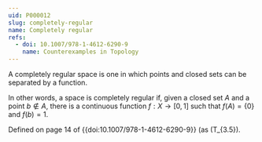 ```yaml
---
uid: P000012
slug: completely-regular
name: Completely regular
refs:
  - doi: 10.1007/978-1-4612-6290-9
    name: Counterexamples in Topology
---
```

A completely regular space is one in which points and closed sets can be separated by a function.

In other words, a space is completely regular if, given a closed set $A$ and a point $b \notin A$, there is a continuous function $f:X \rightarrow [0,1]$ such that $f(A) = \{0\}$ and $f(b)=1$.

Defined on page 14 of {{doi:10.1007/978-1-4612-6290-9}} (as \(T_{3.5}\).
